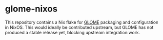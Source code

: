 # glome-nixos

This repository contains a Nix flake for [GLOME](https://github.com/google/glome)
packaging and configuration in NixOS. This would ideally be contributed
upstream, but GLOME has not produced a stable release yet, blocking upstream
integration work.
